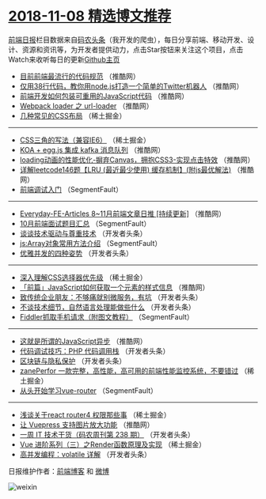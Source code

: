 # [2018-11-08 精选博文推荐](http://hao.caibaojian.com/date/2018/11/08)

[前端日报](http://caibaojian.com/c/news)栏目数据来自[码农头条](http://hao.caibaojian.com/)（我开发的爬虫），每日分享前端、移动开发、设计、资源和资讯等，为开发者提供动力，点击Star按钮来关注这个项目，点击Watch来收听每日的更新[Github主页](https://github.com/kujian/frontendDaily)
* [目前前端最流行的代码规范](http://hao.caibaojian.com/91190.html) （推酷网）
* [仅用38行代码，教你用node.js打造一个简单的Twitter机器人](http://hao.caibaojian.com/91178.html) （推酷网）
* [前端开发如何包装可重用的JavaScript代码](http://hao.caibaojian.com/91180.html) （推酷网）
* [Webpack loader 之 url-loader](http://hao.caibaojian.com/91189.html) （推酷网）
* [几种常见的CSS布局](http://hao.caibaojian.com/91145.html) （稀土掘金）

***
* [CSS三角的写法（兼容IE6）](http://hao.caibaojian.com/91147.html) （稀土掘金）
* [KOA + egg.js 集成 kafka 消息队列](http://hao.caibaojian.com/91182.html) （推酷网）
* [loading动画的性能优化-摒弃Canvas，拥抱CSS3-实现点击特效](http://hao.caibaojian.com/91187.html) （推酷网）
* [详解leetcode146题【LRU (最近最少使用) 缓存机制】(附js最优解法)](http://hao.caibaojian.com/91188.html) （推酷网）
* [前端调试入门](http://hao.caibaojian.com/91137.html) （SegmentFault）

***
* [Everyday-FE-Articles 8~11月前端文章日推 [持续更新]](http://hao.caibaojian.com/91177.html) （推酷网）
* [10月前端面试题目汇总](http://hao.caibaojian.com/91134.html) （SegmentFault）
* [谈谈技术驱动与尊重技术](http://hao.caibaojian.com/91217.html) （开发者头条）
* [js:Array对象常用方法介绍](http://hao.caibaojian.com/91135.html) （SegmentFault）
* [优雅并发的四种姿势](http://hao.caibaojian.com/91216.html) （开发者头条）

***
* [深入理解CSS选择器优先级](http://hao.caibaojian.com/91155.html) （稀土掘金）
* [「前篇」JavaScript如何获取一个元素的样式信息](http://hao.caibaojian.com/91179.html) （推酷网）
* [致传统企业朋友：不够痛就别微服务，有坑](http://hao.caibaojian.com/91202.html) （开发者头条）
* [不谈技术细节，自然语言处理能做些什么](http://hao.caibaojian.com/91239.html) （开发者头条）
* [Fiddler抓取手机请求（附图文教程）](http://hao.caibaojian.com/91127.html) （SegmentFault）

***
* [这就是所谓的JavaScript异步](http://hao.caibaojian.com/91181.html) （推酷网）
* [代码调试技巧：PHP 代码调用栈](http://hao.caibaojian.com/91203.html) （开发者头条）
* [区块链与隐私保护](http://hao.caibaojian.com/91237.html) （开发者头条）
* [zanePerfor 一款完整，高性能，高可用的前端性能监控系统，不要错过](http://hao.caibaojian.com/91148.html) （稀土掘金）
* [从头开始学习vue-router](http://hao.caibaojian.com/91130.html) （SegmentFault）

***
* [浅谈关于react router4 权限那些事](http://hao.caibaojian.com/91159.html) （稀土掘金）
* [让 Vuepress 支持图片放大功能](http://hao.caibaojian.com/91184.html) （推酷网）
* [一周 IT 技术干货（码农周刊第 238 期）](http://hao.caibaojian.com/91210.html) （开发者头条）
* [Vue 进阶系列（三）之Render函数原理及实现](http://hao.caibaojian.com/91161.html) （稀土掘金）
* [高并发编程：volatile 详解](http://hao.caibaojian.com/91222.html) （开发者头条）

日报维护作者：[前端博客](http://caibaojian.com/) 和 [微博](http://caibaojian.com/go/weibo)

![weixin](https://user-images.githubusercontent.com/3055447/38468989-651132ac-3b80-11e8-8e6b-15122322a9d7.png)